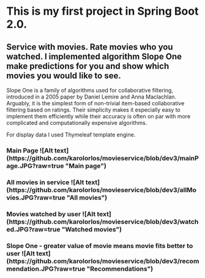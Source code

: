 <h1>This is my first project in Spring Boot 2.0. </h1>

<h2> Service with movies.
Rate movies who you watched.
I implemented algorithm Slope One make predictions for you and show which movies you would like to see. </h2>

Slope One is a family of algorithms used for collaborative filtering, introduced in a 2005 paper by Daniel Lemire and Anna Maclachlan.
Arguably, it is the simplest form of non-trivial item-based collaborative filtering based on ratings.
Their simplicity makes it especially easy to implement them efficiently while their accuracy is often on par with more complicated and computationally expensive algorithms.

For display data I used Thymeleaf template engine.


<h3>Main Page 
![Alt text](https://github.com/karolorlos/movieservice/blob/dev3/mainPage.JPG?raw=true "Main page")

<h3>All movies in service
![Alt text](https://github.com/karolorlos/movieservice/blob/dev3/allMovies.JPG?raw=true "All movies")

<h3>Movies watched by user
![Alt text](https://github.com/karolorlos/movieservice/blob/dev3/watched.JPG?raw=true "Watched movies")

<h3>Slope One - greater value of movie means movie fits better to user
![Alt text](https://github.com/karolorlos/movieservice/blob/dev3/recommendation.JPG?raw=true "Recommendations")





